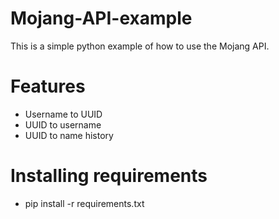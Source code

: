 # Mojang-API-example
This is a simple python example of how to use the Mojang API.

# Features
 - Username to UUID
 - UUID to username
 - UUID to name history
 
 # Installing requirements
 - pip install -r requirements.txt
 
